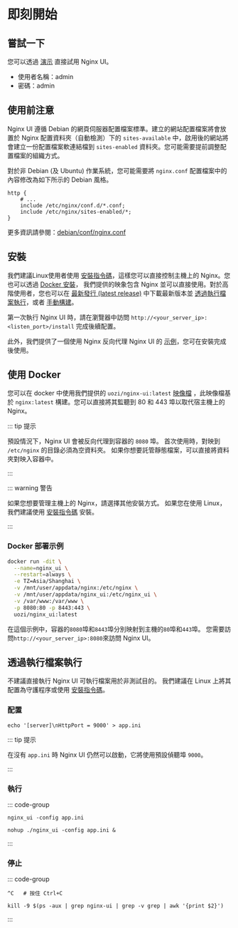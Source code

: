 # 即刻開始

## 嘗試一下

您可以透過 [演示](https://demo.nginxui.com) 直接試用 Nginx UI。

- 使用者名稱：admin
- 密碼：admin

## 使用前注意

Nginx UI 遵循 Debian 的網頁伺服器配置檔案標準。建立的網站配置檔案將會放置於 Nginx
配置資料夾（自動檢測）下的 `sites-available` 中，啟用後的網站將會建立一份配置檔案軟連結檔到 `sites-enabled`
資料夾。您可能需要提前調整配置檔案的組織方式。

對於非 Debian (及 Ubuntu) 作業系統，您可能需要將 `nginx.conf` 配置檔案中的內容修改為如下所示的 Debian 風格。

```nginx
http {
	# ...
	include /etc/nginx/conf.d/*.conf;
	include /etc/nginx/sites-enabled/*;
}
```

更多資訊請參閱：[debian/conf/nginx.conf](https://salsa.debian.org/nginx-team/nginx/-/blob/master/debian/conf/nginx.conf#L59-L60)

## 安裝

我們建議Linux使用者使用 [安裝指令碼](./install-script-linux)，這樣您可以直接控制主機上的 Nginx。您也可以透過 [Docker 安裝](#使用-docker)，
我們提供的映象包含 Nginx 並可以直接使用。對於高階使用者，您也可以在 [最新發行 (latest release)](https://github.com/0xJacky/nginx-ui/releases/latest)
中下載最新版本並 [透過執行檔案執行](#透過執行檔案執行)，或者 [手動構建](./build)。

第一次執行 Nginx UI 時，請在瀏覽器中訪問 `http://<your_server_ip>:<listen_port>/install` 完成後續配置。

此外，我們提供了一個使用 Nginx 反向代理 Nginx UI 的 [示例](./nginx-proxy-example)，您可在安裝完成後使用。


## 使用 Docker

您可以在 docker 中使用我們提供的 `uozi/nginx-ui:latest` [映像檔](https://hub.docker.com/r/uozi/nginx-ui)
，此映像檔基於 `nginx:latest` 構建。您可以直接將其監聽到 80 和 443 埠以取代宿主機上的 Nginx。

::: tip 提示

預設情況下，Nginx UI 會被反向代理到容器的 `8080` 埠。
首次使用時，對映到 `/etc/nginx` 的目錄必須為空資料夾。
如果你想要託管靜態檔案，可以直接將資料夾對映入容器中。

:::

::: warning 警告

如果您想要管理主機上的 Nginx，請選擇其他安裝方式。
如果您在使用 Linux，我們建議使用 [安裝指令碼](./install-script-linux) 安裝。

:::

### Docker 部署示例

```bash
docker run -dit \
  --name=nginx_ui \
  --restart=always \
  -e TZ=Asia/Shanghai \
  -v /mnt/user/appdata/nginx:/etc/nginx \
  -v /mnt/user/appdata/nginx_ui:/etc/nginx_ui \
  -v /var/www:/var/www \
  -p 8080:80 -p 8443:443 \
  uozi/nginx_ui:latest
```

在這個示例中，容器的`8080`埠和`8443`埠分別映射到主機的`80`埠和`443`埠。
您需要訪問`http://<your_server_ip>:8080`來訪問 Nginx UI。

## 透過執行檔案執行

不建議直接執行 Nginx UI 可執行檔案用於非測試目的。
我們建議在 Linux 上將其配置為守護程序或使用 [安裝指令碼](./install-script-linux)。

### 配置

```shell
echo '[server]\nHttpPort = 9000' > app.ini
```

::: tip 提示

在沒有 `app.ini` 時 Nginx UI 仍然可以啟動，它將使用預設偵聽埠 `9000`。

:::

### 執行

::: code-group

```shell [終端]
nginx_ui -config app.ini
```

```shell [背景]
nohup ./nginx_ui -config app.ini &
```

:::


### 停止

::: code-group

```shell [終端]
^C   # 按住 Ctrl+C
```

```shell [背景]
kill -9 $(ps -aux | grep nginx-ui | grep -v grep | awk '{print $2}')
```

:::
